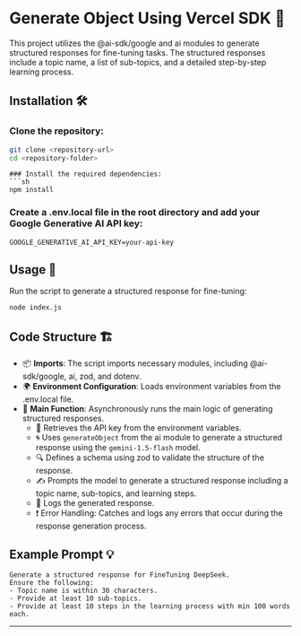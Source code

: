 # Generate Object Using Vercel SDK 🚀

This project utilizes the @ai-sdk/google and ai modules to generate structured responses for fine-tuning tasks. The structured responses include a topic name, a list of sub-topics, and a detailed step-by-step learning process.

## Installation 🛠️
### Clone the repository:
```sh
git clone <repository-url>
cd <repository-folder>
```
```
### Install the required dependencies:
```sh
npm install
```
### Create a .env.local file in the root directory and add your Google Generative AI API key:
```env
GOOGLE_GENERATIVE_AI_API_KEY=your-api-key
```

## Usage 🚀
Run the script to generate a structured response for fine-tuning:
```sh
node index.js
```

## Code Structure 🏗️
- 📦 **Imports**: The script imports necessary modules, including @ai-sdk/google, ai, zod, and dotenv.
- 🌍 **Environment Configuration**: Loads environment variables from the .env.local file.
- 🔄 **Main Function**: Asynchronously runs the main logic of generating structured responses.
  - 🔑 Retrieves the API key from the environment variables.
  - 🌀 Uses `generateObject` from the ai module to generate a structured response using the `gemini-1.5-flash` model.
  - 🔍 Defines a schema using zod to validate the structure of the response.
  - ✍️ Prompts the model to generate a structured response including a topic name, sub-topics, and learning steps.
  - 📜 Logs the generated response.
  - ❗ Error Handling: Catches and logs any errors that occur during the response generation process.

## Example Prompt 💡
```plaintext
Generate a structured response for FineTuning DeepSeek.
Ensure the following:
- Topic name is within 30 characters.
- Provide at least 10 sub-topics.
- Provide at least 10 steps in the learning process with min 100 words each.
```

---